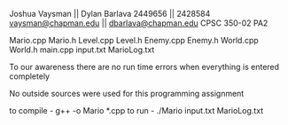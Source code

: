 Joshua Vaysman || Dylan Barlava
2449656 || 2428584
vaysman@chapman.edu || dbarlava@chapman.edu
CPSC 350-02
PA2

Mario.cpp Mario.h
Level.cpp Level.h
Enemy.cpp Enemy.h
World.cpp World.h
main.cpp
input.txt MarioLog.txt

To our awareness there are no run time errors when everything is entered completely

No outside sources were used for this programming assignment

to compile - g++ -o Mario *.cpp
to run - ./Mario input.txt MarioLog.txt
